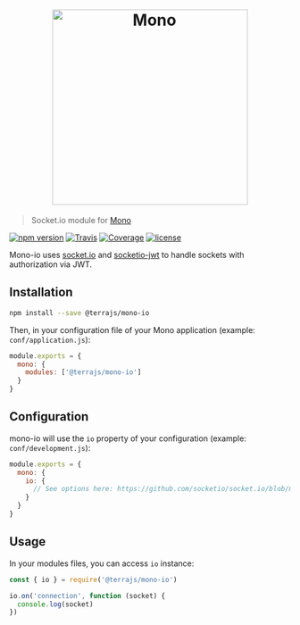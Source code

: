 <h1 align="center"><img src="https://user-images.githubusercontent.com/904724/31045653-d73c6302-a5e8-11e7-8db6-058077d4a848.png" width="350" alt="Mono"/></h1>

> Socket.io module for [Mono](https://github.com/terrajs/mono)

[![npm version](https://img.shields.io/npm/v/@terrajs/mono-io.svg)](https://www.npmjs.com/package/@terrajs/mono-io)
[![Travis](https://img.shields.io/travis/terrajs/mono-io/master.svg)](https://travis-ci.org/terrajs/mono-io)
[![Coverage](https://img.shields.io/codecov/c/github/terrajs/mono-io/master.svg)](https://codecov.io/gh/terrajs/mono-io.js)
[![license](https://img.shields.io/github/license/terrajs/mono-io.svg)](https://github.com/terrajs/mono-io/blob/master/LICENSE)

Mono-io uses [socket.io](https://github.com/socketio/socket.io) and [socketio-jwt](https://github.com/auth0-community/socketio-jwt) to handle sockets with authorization via JWT.

## Installation

```bash
npm install --save @terrajs/mono-io
```

Then, in your configuration file of your Mono application (example: `conf/application.js`):

```js
module.exports = {
  mono: {
    modules: ['@terrajs/mono-io']
  }
}
```

## Configuration

mono-io will use the `io` property of your configuration (example: `conf/development.js`):

```js
module.exports = {
  mono: {
    io: {
      // See options here: https://github.com/socketio/socket.io/blob/master/docs/API.md#new-serverhttpserver-options
    }
  }
}
```

## Usage

In your modules files, you can access `io` instance:

```js
const { io } = require('@terrajs/mono-io')

io.on('connection', function (socket) {
  console.log(socket)
})
```
